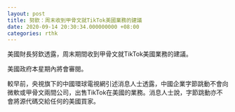 ```yaml
---
layout: post
title: 努欽：周末收到甲骨文就TikTok美國業務的建議
date: 2020-09-14 20:30:34.000000000 +08:00
categories: rthk
---
```


美國財長努欽透露，周末期間收到甲骨文就TikTok美國業務的建議。

美國政府本星期內將會審閱。

較早前，央視旗下的中國環球電視網引述消息人士透露，中國企業字節跳動不會向微軟或甲骨文兩間公司，出售TikTok在美國的業務。消息人士說，字節跳動亦不會將源代碼交給任何的美國買家。
